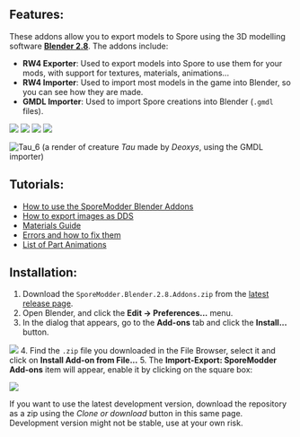 ## Features:
These addons allow you to export models to Spore using the 3D modelling software [**Blender 2.8**](https://www.blender.org/). The addons include:

 - **RW4 Exporter**: Used to export models into Spore to use them for your mods, with support for textures, materials, animations...
 - **RW4 Importer**: Used to import most models in the game into Blender, so you can see how they are made.
 - **GMDL Importer**: Used to import Spore creations into Blender (`.gmdl` files).

![](https://i.imgur.com/SpY2Oe6.gif) ![](https://i.imgur.com/EtmiIoM.png)
![](https://i.imgur.com/5deypkwm.png) ![](https://i.imgur.com/fW0wBiS.png)


![Tau_6](https://user-images.githubusercontent.com/8646916/63215006-735b7a80-c120-11e9-9a5f-2d54d82dee37.png)
(a render of creature *Tau* made by *Deoxys*, using the GMDL importer)

## Tutorials:
 - [How to use the SporeModder Blender Addons](https://github.com/emd4600/SporeModder-FX/wiki/How-to-use-the-SporeModder-Blender-Addons)
 - [How to export images as DDS](https://github.com/emd4600/SporeModder-FX/wiki/How-to:-export-DDS-textures)
 - [Materials Guide](https://github.com/emd4600/SporeModder-FX/wiki/Blender-Addons:-materials)
 - [Errors and how to fix them](https://github.com/emd4600/SporeModder-FX/wiki/Blender-Addons:-errors-and-how-to-fix-them)
 - [List of Part Animations](https://github.com/emd4600/SporeModder-FX/wiki/List-of-Part-Animations)


## Installation:
1. Download the `SporeModder.Blender.2.8.Addons.zip` from the [latest release page](https://github.com/emd4600/SporeModder-Blender-Addons/releases/latest).
2. Open Blender, and click the **Edit -> Preferences...** menu.
3. In the dialog that appears, go to the **Add-ons** tab and click the **Install...** button.

![](https://i.imgur.com/Y3r7GXo.png)
4. Find the `.zip` file you downloaded in the File Browser, select it and click on **Install Add-on from File...**
5. The **Import-Export: SporeModder Add-ons** item will appear, enable it by clicking on the square box:

![](https://i.imgur.com/QxI9OeC.png)

If you want to use the latest development version, download the repository as a zip using the *Clone or download* button in this same page. Development version might not be stable, use at your own risk.
